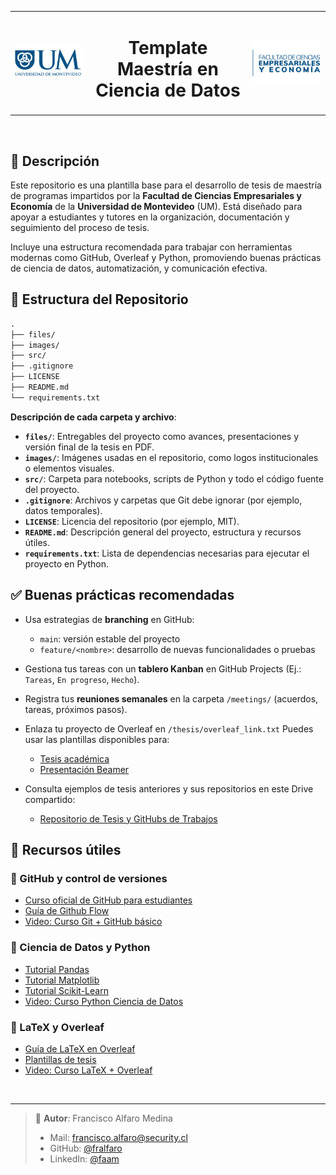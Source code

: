 <table width="100%">
  <tr>
    <td align="left" width="25%">
      <img src="./images/um.png" alt="UM" width="150">
    </td>
    <td align="center" width="50%">
      <h1>Template Maestría en Ciencia de Datos
</h1>
    </td>
    <td align="right" width="25%">
      <img src="./images/facultad.png" alt="Facultad" width="150">
    </td>
  </tr>
</table>

</br>




## 🧠 Descripción

Este repositorio es una plantilla base para el desarrollo de tesis de maestría de programas impartidos por la **Facultad de Ciencias Empresariales y Economía** de la **Universidad de Montevideo** (UM). Está diseñado para apoyar a estudiantes y tutores en la organización, documentación y seguimiento del proceso de tesis.

Incluye una estructura recomendada para trabajar con herramientas modernas como GitHub, Overleaf y Python, promoviendo buenas prácticas de ciencia de datos, automatización, y comunicación efectiva.





## 📁 Estructura del Repositorio

```txt
.
├── files/
├── images/
├── src/
├── .gitignore
├── LICENSE
├── README.md
└── requirements.txt
```

**Descripción de cada carpeta y archivo**:

* **`files/`**: Entregables del proyecto como avances, presentaciones y versión final de la tesis en PDF.
* **`images/`**: Imágenes usadas en el repositorio, como logos institucionales o elementos visuales.
* **`src/`**: Carpeta para notebooks, scripts de Python y todo el código fuente del proyecto.
* **`.gitignore`**: Archivos y carpetas que Git debe ignorar (por ejemplo, datos temporales).
* **`LICENSE`**: Licencia del repositorio (por ejemplo, MIT).
* **`README.md`**: Descripción general del proyecto, estructura y recursos útiles.
* **`requirements.txt`**: Lista de dependencias necesarias para ejecutar el proyecto en Python.



## ✅ Buenas prácticas recomendadas

* Usa estrategias de **branching** en GitHub:

  * `main`: versión estable del proyecto
  * `feature/<nombre>`: desarrollo de nuevas funcionalidades o pruebas

* Gestiona tus tareas con un **tablero Kanban** en GitHub Projects (Ej.: `Tareas`, `En progreso`, `Hecho`).

* Registra tus **reuniones semanales** en la carpeta `/meetings/` (acuerdos, tareas, próximos pasos).

* Enlaza tu proyecto de Overleaf en `/thesis/overleaf_link.txt`
  Puedes usar las plantillas disponibles para:

  * [Tesis académica](https://www.overleaf.com/read/zzgvpnppnxhr#6b559e)
  * [Presentación Beamer](https://es.overleaf.com/read/qtmhmtjmkynw#4cbb93)

* Consulta ejemplos de tesis anteriores y sus repositorios en este Drive compartido:
  * [Repositorio de Tesis y GitHubs de Trabajos](https://drive.google.com/drive/folders/1D4il1fMGqllWhCA9chJYCt25BLfoMgdA?usp=sharing)

## 🔗 Recursos útiles

### 🔧 GitHub y control de versiones

* [Curso oficial de GitHub para estudiantes](https://skills.github.com/)
* [Guía de Github Flow](https://docs.github.com/es/get-started/using-github/github-flow)
* [Video: Curso Git + GitHub básico ](https://www.youtube.com/watch?v=3GymExBkKjE)

### 🧠 Ciencia de Datos y Python

* [Tutorial Pandas](https://pandas.pydata.org/docs/getting_started/index.html)
* [Tutorial Matplotlib](https://matplotlib.org/stable/tutorials/introductory/pyplot.html)
* [Tutorial Scikit-Learn](https://scikit-learn.org/stable/getting_started.html)
* [Video: Curso Python Ciencia de Datos](https://www.youtube.com/watch?v=Axx9cQ4vtNw)

### 📄 LaTeX y Overleaf

* [Guía de LaTeX en Overleaf](https://www.overleaf.com/learn/latex/Learn_LaTeX_in_30_minutes)
* [Plantillas de tesis](https://www.overleaf.com/gallery/tagged/thesis)
* [Video: Curso LaTeX + Overleaf](https://www.youtube.com/watch?v=wGc125T8aIc)
<br>

---

> 👤 **Autor**: Francisco Alfaro Medina
> * Mail: [francisco.alfaro@security.cl](mailto:francisco.alfaro@security.cl)
> * GitHub: [@fralfaro](https://github.com/fralfaro)
> * LinkedIn: [@faam](https://www.linkedin.com/in/faam/)


